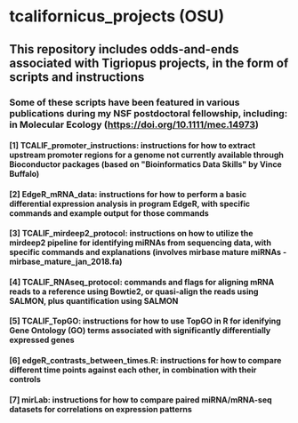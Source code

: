 # tcalifornicus_projects (OSU)
## This repository includes odds-and-ends associated with Tigriopus projects, in the form of scripts and instructions
### Some of these scripts have been featured in various publications during my NSF postdoctoral fellowship, including: in Molecular Ecology (https://doi.org/10.1111/mec.14973)
#### [1] TCALIF_promoter_instructions: instructions for how to extract upstream promoter regions for a genome not currently available through Bioconductor packages (based on "Bioinformatics Data Skills" by Vince Buffalo)
#### [2] EdgeR_mRNA_data: instructions for how to perform a basic differential expression analysis in program EdgeR, with specific commands and example output for those commands
#### [3] TCALIF_mirdeep2_protocol: instructions on how to utilize the mirdeep2 pipeline for identifying miRNAs from sequencing data, with specific commands and explanations (involves mirbase mature miRNAs - mirbase_mature_jan_2018.fa)
#### [4] TCALIF_RNAseq_protocol: commands and flags for aligning mRNA reads to a reference using Bowtie2, or quasi-align the reads using SALMON, plus quantification using SALMON
#### [5] TCALIF_TopGO: instructions for how to use TopGO in R for idenifying Gene Ontology (GO) terms associated with significantly differentially expressed genes
#### [6] edgeR_contrasts_between_times.R: instructions for how to compare different time points against each other, in combination with their controls
#### [7] mirLab: instructions for how to compare paired miRNA/mRNA-seq datasets for correlations on expression patterns
